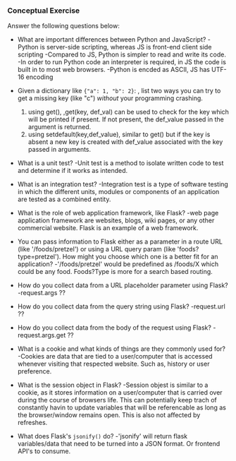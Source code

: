 ### Conceptual Exercise

Answer the following questions below:

- What are important differences between Python and JavaScript?
  -Python is server-side scripting, whereas JS is front-end client side scripting
  -Compared to JS, Python is simpler to read and write its code. 
  -In order to run Python code an interpreter is required, in JS the code is built in to most web browsers.
  -Python is encded as ASCII, JS has UTF-16 encoding

- Given a dictionary like ``{"a": 1, "b": 2}``: , list two ways you can try to get a missing key (like "c") *without* your programming crashing.
  1. using get(), ,get(key, def_val) can be used to check for the key which will be printed if present. If not present, the def_value passed in the argument is returned. 
  2. using setdefault(key,def_value), similar to get() but if the key is absent a new key is created with def_value associated with the key passed in arguments.

- What is a unit test?
  -Unit test is a method to isolate written code to test and determine if it works as intended. 

- What is an integration test?
  -Integration test is a type of software testing in which the different units, modules or components of an application are tested as a combined entity. 

- What is the role of web application framework, like Flask?
  -web page application framework are websites, blogs, wiki pages, or any other commercial website. Flask is an example of a web framework.

- You can pass information to Flask either as a parameter in a route URL
  (like '/foods/pretzel') or using a URL query param (like
  'foods?type=pretzel'). How might you choose which one is a better fit
  for an application?
  -'/foods/pretzel' would be predefined as /foods/X which could be any food. Foods?Type is more for a search based routing. 

- How do you collect data from a URL placeholder parameter using Flask? 
  -request.args ??

- How do you collect data from the query string using Flask?
  -request.url ??

- How do you collect data from the body of the request using Flask?
  -request.args.get ??

- What is a cookie and what kinds of things are they commonly used for? 
  -Cookies are data that are tied to a user/computer that is accessed whenever visiting that respected website. Such as, history or user preference.

- What is the session object in Flask?
  -Session objest is similar to a cookie, as it stores information on a user/computer that is carried over during the course of browsers life. This can potentially keep trach of constantly havin to update variables that will be referencable as long as the browser/window remains open. This is also not affected by refreshes. 

- What does Flask's `jsonify()` do?
  -'jsonify' will return flask variables/data that need to be turned into a JSON format. Or frontend API's to consume. 
